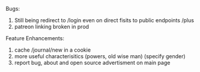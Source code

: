 Bugs:
1. Still being redirect to /login even on direct fisits to public endpoints /plus
2. patreon linking broken in prod

Feature Enhancements:
1.  cache /journal/new in a cookie
2.  more useful characterisitics (powers, old wise man) (specify gender)
3.  report bug, about and open source advertisment on main page